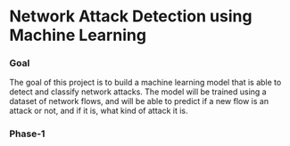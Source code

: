 # Network Attack Detection using Machine Learning

### Goal
The goal of this project is to build a machine learning model that is able to detect and classify network attacks. The model will be trained using a dataset of network flows, and will be able to predict if a new flow is an attack or not, and if it is, what kind of attack it is.

### Phase-1
